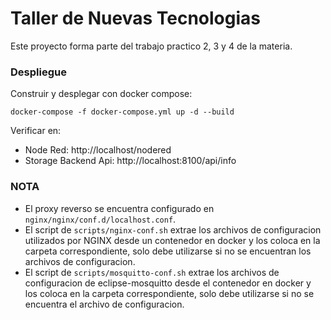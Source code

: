 # Taller de Nuevas Tecnologias

Este proyecto forma parte del trabajo practico 2, 3 y 4 de la materia.


### Despliegue
Construir y desplegar con docker compose:

```
docker-compose -f docker-compose.yml up -d --build
```

Verificar en: 
* Node Red: http://localhost/nodered
* Storage Backend Api: http://localhost:8100/api/info

### NOTA

* El proxy reverso se encuentra configurado en `nginx/nginx/conf.d/localhost.conf`.
* El script de `scripts/nginx-conf.sh` extrae los archivos de configuracion utilizados por NGINX desde un contenedor en docker y los coloca en la carpeta correspondiente, solo debe utilizarse si no se encuentran los archivos de configuracion.
* El script de `scripts/mosquitto-conf.sh` extrae los archivos de configuracion de eclipse-mosquitto desde el contenedor en docker y los coloca en la carpeta correspondiente, solo debe utilizarse si no se encuentra el archivo de configuracion.